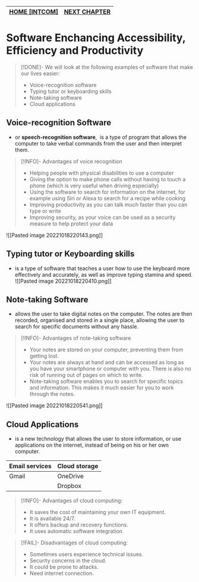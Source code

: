 | **[HOME [INTCOM]](INTCOM11.md#^MIDCH11)** | **[NEXT CHAPTER](INTCOMMidtermCh12.md)** | 
| -------------------------------------- | ---------------------------------------- |

# Software Enchancing Accessibility, Efficiency and Productivity
>[!DONE]- We will look at the following examples of software that make our lives easier:
>- Voice-recognition software
>- Typing tutor or keyboarding skills
>- Note-taking software
>- Cloud applications

## Voice-recognition Software
- or **speech-recognition software**,  is a type of program that allows the computer to take verbal commands from the user and then interpret them.
>[!INFO]- Advantages of voice recognition
>- Helping people with physical disabilities to use a computer
>- Giving the option to make phone calls without having to touch a phone (which is very useful when driving especially)
>- Using the software to search for information on the internet, for example using Siri or Alexa to search for a recipe while cooking
>- Improving productivity as you can talk much faster than you can type or write
>- Improving security, as your voice can be used as a security measure to help protect your data

![[Pasted image 20221018220143.png]]

## Typing tutor or Keyboarding skills
- is a type of software that teaches a user how to use the keyboard more effectively and accurately, as well as improve typing stamina and speed.
![[Pasted image 20221018220410.png]]

## Note-taking Software
- allows the user to take digital notes on the computer. The notes are then recorded, organised and stored in a single place, allowing the user to search for specific documents without any hassle.
>[!INFO]- Advantages of note-taking software
>- Your notes are stored on your computer, preventing them from getting lost.
>- Your notes are always at hand and can be accessed as long as you have your smartphone or computer with you. There is also no risk of running out of pages on which to write.
>- Note-taking software enables you to search for specific topics and information. This makes it much easier for you to work through the notes.

![[Pasted image 20221018220541.png]]

## Cloud Applications
- is a new technology that allows the user to store information, or use applications on the internet, instead of being on his or her own computer.

| **Email services** | **Cloud storage** |
| ------------------ | ----------------- |
| Gmail              | OneDrive          |
|                    | Dropbox           |

>[!INFO]- Advantages of cloud computing:
>- It saves the cost of maintaining your own IT equipment.
>- It is available 24/7.
>- It offers backup and recovery functions.
>- It uses automatic software integration.

>[!FAIL]- Disadvantages of cloud computing:
>- Sometimes users experience technical issues.
>- Security concerns in the cloud.
>- It could be prone to attacks.
>- Need internet connection.